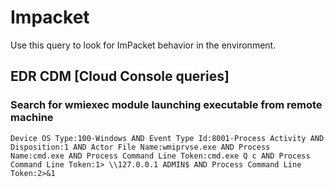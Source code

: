# Impacket

Use this query to look for ImPacket behavior in the environment.

## EDR CDM [Cloud Console queries] 

### Search for wmiexec module launching executable from remote machine

```
Device OS Type:100-Windows AND Event Type Id:8001-Process Activity AND Disposition:1 AND Actor File Name:wmiprvse.exe AND Process Name:cmd.exe AND Process Command Line Token:cmd.exe Q c AND Process Command Line Token:1> \\127.0.0.1 ADMIN$ AND Process Command Line Token:2>&1
```
